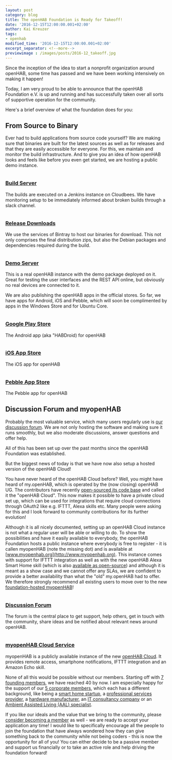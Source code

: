 ```yaml
---
layout: post
category: blog
title: The openHAB Foundation is Ready for Takeoff!
date: '2016-12-15T12:00:00.001+02:00'
author: Kai Kreuzer
tags:
- openhab
modified_time: '2016-12-15T12:00:00.001+02:00'
excerpt_separator: <!--more-->
previewimage : /images/posts/2016-12_takeoff.jpg
---
```


Since the inception of the idea to start a nonprofit organization around openHAB, some time has passed and we have been working intensively on making it happen!

Today, I am very proud to be able to announce that the openHAB Foundation e.V. is up and running and has successfully taken over all sorts of supportive operation for the community.

<!--more-->

Here's a brief overview of what the foundation does for you:

## From Source to Binary

Ever had to build applications from source code yourself? We are making sure that binaries are built for the latest sources as well as for releases and that they are easily accessible for everyone.
For this, we maintain and monitor the build infrastructure. And to give you an idea of how openHAB looks and feels like before you even get started, we are hosting a public demo instance.

 <div class="row">
            <div class="col-md-4 img-portfolio">
                <a href="https://openhab.ci.cloudbees.com/job/openHAB-Distribution/">
                    <img class="img-responsive img-hover" src="/images/posts/2016-12_jenkins.png" alt="">
                </a>
                <h3>
                    <a href="https://openhab.ci.cloudbees.com/job/openHAB-Distribution/">Build Server</a>
                </h3>
                <p>The builds are executed on a Jenkins instance on Cloudbees. We have monitoring setup to be immediately informed about broken builds through a slack channel.</p>
            </div>
            <div class="col-md-4 img-portfolio">
                <a href="https://bintray.com/openhab">
                    <img class="img-responsive img-hover" src="/images/posts/2016-12_bintray.png" alt="">
                </a>
                <h3>
                    <a href="https://bintray.com/openhab">Release Downloads</a>
                </h3>
                <p>We use the services of Bintray to host our binaries for download. This not only comprises the final distribution zips, but also the Debian packages and dependencies required during the build.</p>
            </div>
            <div class="col-md-4 img-portfolio">
                <a href="http://demo.openhab.org:8080/start/index">
                    <img class="img-responsive img-hover" src="/images/posts/2016-12_demo.png" alt="">
                </a>
                <h3>
                    <a href="http://demo.openhab.org:8080/start/index">Demo Server</a>
                </h3>
                <p>This is a real openHAB instance with the demo package deployed on it. Great for testing the user interfaces and the REST API online, but obviously no real devices are connected to it.</p>
            </div>
</div>
 
We are also publishing the openHAB apps in the official stores. So far, we have apps for Android, iOS and Pebble, which will soon be complimented by apps in the Windows Store and for Ubuntu Core.

 <div class="row">
            <div class="col-md-4 img-portfolio">
                <a href="https://play.google.com/store/apps/details?id=org.openhab.habdroid">
                    <img class="img-responsive img-hover" src="/images/posts/2016-12_playstore.jpg" alt="">
                </a>
                <h3>
                    <a href="https://play.google.com/store/apps/details?id=org.openhab.habdroid">Google Play Store</a>
                </h3>
                <p>The Android app (aka "HABDroid) for openHAB</p>
            </div>
            <div class="col-md-4 img-portfolio">
                <a href="https://itunes.apple.com/us/app/openhab/id492054521?mt=8">
                    <img class="img-responsive img-hover" src="/images/posts/2016-12_appstore.jpg" alt="">
                </a>
                <h3>
                    <a href="https://itunes.apple.com/us/app/openhab/id492054521?mt=8">iOS App Store</a>
                </h3>
                <p>The iOS app for openHAB</p>
            </div>
            <div class="col-md-4 img-portfolio">
                <a href="https://apps.getpebble.com/en_US/application/5542604d45bf334314000098">
                    <img class="img-responsive img-hover" src="/images/posts/2016-12_pebblestore.jpg" alt="">
                </a>
                <h3>
                    <a href="https://apps.getpebble.com/en_US/application/5542604d45bf334314000098">Pebble App Store</a>
                </h3>
                <p>The Pebble app for openHAB</p>
            </div>
</div>

## Discussion Forum and myopenHAB 

Probably the most valuable service, which many users regularly use is [our discussion forum](https://community.openhab.org/). We are not only hosting the software and making sure it runs smoothly, but we also moderate discussions, answer questions and offer help.

All of this has been set up over the past months since the openHAB Foundation was established.

But the biggest news of today is that we have now also setup a hosted version of the openHAB Cloud!

You have never heard of the openHAB Cloud before? Well, you might have heard of my.openHAB, which is operated by the (now closing) openHAB UG. The contributors have recently [open-sourced its code base](https://github.com/openhab/openhab-cloud#openhab-cloud) and called it the "openHAB Cloud". This now makes it possible to have a private cloud set up, which can be used for integrations that require cloud connections through OAuth2 like e.g. IFTTT, Alexa skills etc. Many people were asking for this and I look forward to community contributions for its further evolution!

Although it is all nicely documented, setting up an openHAB Cloud instance is not what a regular user will be able or willing to do. To show the possibilities and have it easily available to everybody, the openHAB Foundation hosts a public instance where everybody is free to register - it is callen myopenHAB (note the missing dot) and is available at [www.myopenhab.org](http://www.myopenhab.org). This instance comes with support for IFTTT integration as well as with the new openHAB Alexa Smart Home skill (which is also [available as open-source](https://github.com/openhab/openhab-alexa#amazon-alexa-smart-home-skill-for-openhab-2)) and although it is meant as a show case and we cannot offer any SLAs, we are confident to provide a better availability than what the "old" my.openHAB had to offer. We therefore strongly recommend all existing users to move over to the new [foundation-hosted myopenHAB](http://www.myopenhab.org)!

 <div class="row">
            <div class="col-md-6 img-portfolio">
                <a href="https://community.openhab.org/">
                    <img class="img-responsive img-hover" src="/images/posts/2016-12_forum.png" alt="">
                </a>
                <h3>
                    <a href="https://community.openhab.org/">Discussion Forum</a>
                </h3>
                <p>The forum is the central place to get support, help others, get in touch with the community, share ideas and be notified about relevant news around openHAB.</p>
            </div>
            <div class="col-md-6 img-portfolio">
                <a href="http://www.myopenhab.org">
                    <img class="img-responsive img-hover" src="/images/posts/2016-12_myopenhab.png" alt="">
                </a>
                <h3>
                    <a href="http://www.myopenhab.org">myopenHAB Cloud Service</a>
                </h3>
                <p>myopenHAB is a publicly available instance of the new <a href="https://github.com/openhab/openhab-cloud#openhab-cloud">openHAB Cloud</a>. It provides remote access, smartphone notifications, IFTTT integration and an Amazon Echo skill.</p>
            </div>
</div>
 
None of all this would be possible without our members. Starting off with [7 founding members](http://www.kaikreuzer.de/2016/05/21/openhab-foundation/), we have reached 40 by now. I am especially happy for the support of our [5 corporate members](/members/memberlist.html), which each has a different background, like being a [smart home startup](/2016/home-ix), a [professional services provider](/2016/lewic), a [hardware manufacturer](/2016/pine64), an [IT consultancy company](/2016/qaware)  or an [Ambient Assisted Living (AAL) specialist](/2016/vss).

If you like our ideals and the value that we bring to the community, please [consider becoming a member](/members/membership.html) as well - we are ready to accept your application any time! I would like to specifically encourage all the people to join the foundation that have always wondered how they can give something back to the community while not being coders - this is now the opportunity for all of you! You can either decide to be a passive member and support us financially or to take an active role and help driving the foundation forward!
